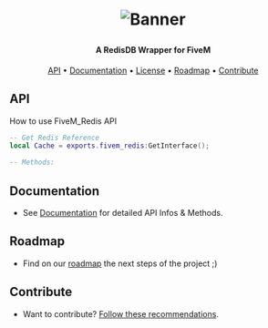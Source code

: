 <h1 align="center">

![Banner](https://raw.githubusercontent.com/Santagain/fivem_redis/main/banner.png)

</h1>

<h4 align="center">A RedisDB Wrapper for FiveM</h4>

<p align="center">
  <a href="#API">API</a> •
  <a href="#Documentation">Documentation</a> •
  <a href="#License">License</a> •
  <a href="#Roadmap">Roadmap</a> •
  <a href="#Contribute">Contribute</a>
</p>

## API

How to use FiveM_Redis API

```lua
-- Get Redis Reference
local Cache = exports.fivem_redis:GetInterface();

-- Methods:

```

## Documentation

- See [Documentation](https://github.com/Santagain/fivem_redis/wiki) for detailed API Infos & Methods.

## Roadmap

- Find on our [roadmap](https://github.com/Santagain/fivem_redis/projects/1) the next steps of the project ;)

## Contribute

- Want to contribute? [Follow these recommendations](https://github.com/Santagain/fivem_redis/blob/main/CONTRIBUTING.md).
